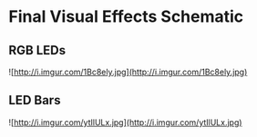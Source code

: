 # Final Visual Effects Schematic #

## RGB LEDs ##
![http://i.imgur.com/1Bc8ely.jpg](http://i.imgur.com/1Bc8ely.jpg)

## LED Bars ##
![http://i.imgur.com/ytIlULx.jpg](http://i.imgur.com/ytIlULx.jpg)
